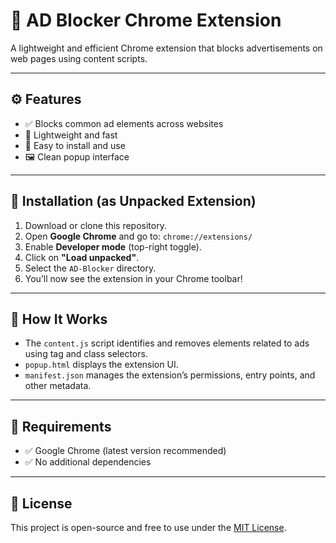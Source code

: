 # 🚫 AD Blocker Chrome Extension

A lightweight and efficient Chrome extension that blocks advertisements on web pages using content scripts.

---

## ⚙️ Features

- ✅ Blocks common ad elements across websites
- 🎯 Lightweight and fast
- 🧩 Easy to install and use
- 🖼 Clean popup interface

---

## 🚀 Installation (as Unpacked Extension)

1. Download or clone this repository.
2. Open **Google Chrome** and go to: `chrome://extensions/`
3. Enable **Developer mode** (top-right toggle).
4. Click on **"Load unpacked"**.
5. Select the `AD-Blocker` directory.
6. You’ll now see the extension in your Chrome toolbar!

---

## 🧠 How It Works

- The `content.js` script identifies and removes elements related to ads using tag and class selectors.
- `popup.html` displays the extension UI.
- `manifest.json` manages the extension’s permissions, entry points, and other metadata.

---

## 🧱 Requirements

- ✅ Google Chrome (latest version recommended)
- ✅ No additional dependencies

---

## 📃 License

This project is open-source and free to use under the [MIT License](https://opensource.org/licenses/MIT).


